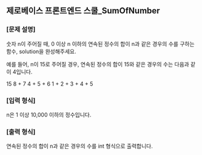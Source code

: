 ## 제로베이스 프론트엔드 스쿨_SumOfNumber
### [문제 설명]
숫자 n이 주어질 때, 0 이상 n 이하의 연속된 정수의 합이 n과 같은 경우의 수를 구하는 함수, solution을 완성해주세요.

예를 들어, n이 15로 주어질 경우, 연속된 정수의 합이 15와 같은 경우의 수는 다음과 같이 4입니다.

15
8 + 7
4 + 5 + 6
1 + 2 + 3 + 4 + 5

### [입력 형식]

n은 1 이상 10,000 이하의 정수입니다.
### [출력 형식]

연속된 정수의 합이 n과 같은 경우의 수를 int 형식으로 출력합니다.
